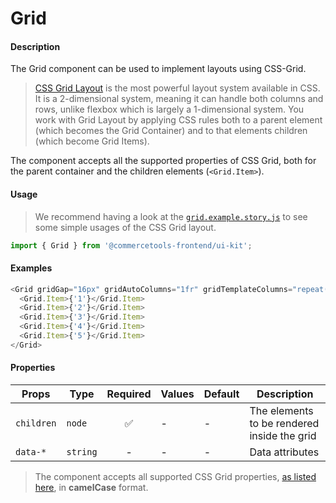 # Grid

#### Description

The Grid component can be used to implement layouts using CSS-Grid.

> [CSS Grid Layout](https://css-tricks.com/snippets/css/complete-guide-grid) is the most powerful layout system available in CSS. It is a 2-dimensional system, meaning it can handle both columns and rows, unlike flexbox which is largely a 1-dimensional system. You work with Grid Layout by applying CSS rules both to a parent element (which becomes the Grid Container) and to that elements children (which become Grid Items).

The component accepts all the supported properties of CSS Grid, both for the parent container and the children elements (`<Grid.Item>`).

#### Usage

> We recommend having a look at the [`grid.example.story.js`](./grid.example.story.js) to see some simple usages of the CSS Grid layout.

```js
import { Grid } from '@commercetools-frontend/ui-kit';
```

#### Examples

```js
<Grid gridGap="16px" gridAutoColumns="1fr" gridTemplateColumns="repeat(3, 1fr)">
  <Grid.Item>{'1'}</Grid.Item>
  <Grid.Item>{'2'}</Grid.Item>
  <Grid.Item>{'3'}</Grid.Item>
  <Grid.Item>{'4'}</Grid.Item>
  <Grid.Item>{'5'}</Grid.Item>
</Grid>
```

#### Properties

| Props      | Type     | Required | Values | Default | Description                                 |
| ---------- | -------- | :------: | ------ | ------- | ------------------------------------------- |
| `children` | `node`   |    ✅    | -      | -       | The elements to be rendered inside the grid |
| `data-*`   | `string` |    -     | -      | -       | Data attributes                             |

> The component accepts all supported CSS Grid properties, [as listed here](https://css-tricks.com/snippets/css/complete-guide-grid), in **camelCase** format.
